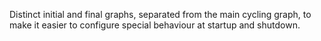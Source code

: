 Distinct initial and final graphs, separated from the main cycling graph,
to make it easier to configure special behaviour at startup and shutdown.
